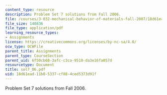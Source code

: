 ```yaml
---
content_type: resource
description: Problem Set 7 solutions from Fall 2006.
file: /courses/3-032-mechanical-behavior-of-materials-fall-2007/18d61ead11b85337cf884ced5373d91f_sol7_06.pdf
file_size: 140836
file_type: application/pdf
learning_resource_types:
- Assignments
license: https://creativecommons.org/licenses/by-nc-sa/4.0/
ocw_type: OCWFile
parent_title: Assignments
parent_type: CourseSection
parent_uid: 6f50cb68-3afc-c3ca-9510-da3e16fa057d
resourcetype: Document
title: sol7_06.pdf
uid: 18d61ead-11b8-5337-cf88-4ced5373d91f
---
```

Problem Set 7 solutions from Fall 2006.